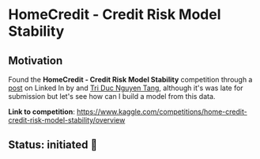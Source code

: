 # HomeCredit - Credit Risk Model Stability

## Motivation

Found the **HomeCredit - Credit Risk Model Stability** competition through a [post](https://www.linkedin.com/feed/update/urn:li:activity:7202186950538129408/) on Linked In by and [Tri Duc Nguyen Tang](https://www.linkedin.com/in/tri-duc-n-099528133/), although it's was late for submission but let's see how can I build a model from this data.

**Link to competition**: https://www.kaggle.com/competitions/home-credit-credit-risk-model-stability/overview

## Status: initiated 🚀
